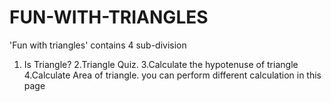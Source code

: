 # FUN-WITH-TRIANGLES
'Fun with triangles' contains 4 sub-division
1. Is Triangle?
2.Triangle Quiz.
3.Calculate the hypotenuse of triangle
4.Calculate Area of triangle.
you can perform different calculation in this page
